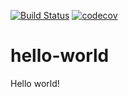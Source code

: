 [![Build Status](https://github.com/jfhbuist/hello-world/actions/workflows/CI.yml/badge.svg?event=push)](https://github.com/jfhbuist/hello-world/actions)
[![codecov](https://codecov.io/gh/jfhbuist/hello-world/branch/master/graph/badge.svg?token=JKZUS5AVBP)](https://codecov.io/gh/jfhbuist/hello-world)
# hello-world
Hello world! 
